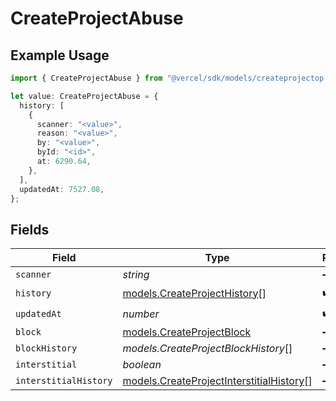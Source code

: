 # CreateProjectAbuse

## Example Usage

```typescript
import { CreateProjectAbuse } from "@vercel/sdk/models/createprojectop.js";

let value: CreateProjectAbuse = {
  history: [
    {
      scanner: "<value>",
      reason: "<value>",
      by: "<value>",
      byId: "<id>",
      at: 6290.64,
    },
  ],
  updatedAt: 7527.08,
};
```

## Fields

| Field                                                                                      | Type                                                                                       | Required                                                                                   | Description                                                                                |
| ------------------------------------------------------------------------------------------ | ------------------------------------------------------------------------------------------ | ------------------------------------------------------------------------------------------ | ------------------------------------------------------------------------------------------ |
| `scanner`                                                                                  | *string*                                                                                   | :heavy_minus_sign:                                                                         | N/A                                                                                        |
| `history`                                                                                  | [models.CreateProjectHistory](../models/createprojecthistory.md)[]                         | :heavy_check_mark:                                                                         | N/A                                                                                        |
| `updatedAt`                                                                                | *number*                                                                                   | :heavy_check_mark:                                                                         | N/A                                                                                        |
| `block`                                                                                    | [models.CreateProjectBlock](../models/createprojectblock.md)                               | :heavy_minus_sign:                                                                         | N/A                                                                                        |
| `blockHistory`                                                                             | *models.CreateProjectBlockHistory*[]                                                       | :heavy_minus_sign:                                                                         | N/A                                                                                        |
| `interstitial`                                                                             | *boolean*                                                                                  | :heavy_minus_sign:                                                                         | N/A                                                                                        |
| `interstitialHistory`                                                                      | [models.CreateProjectInterstitialHistory](../models/createprojectinterstitialhistory.md)[] | :heavy_minus_sign:                                                                         | N/A                                                                                        |